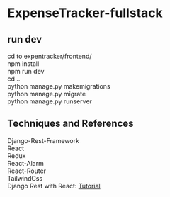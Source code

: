 # ExpenseTracker-fullstack
## run dev
cd to expentracker/frontend/  
npm install  
npm run dev  
cd ..  
python manage.py makemigrations  
python manage.py migrate  
python manage.py runserver  

## Techniques and References
Django-Rest-Framework  
React  
Redux  
React-Alarm  
React-Router  
TailwindCss  
Django Rest with React: [Tutorial](https://www.valentinog.com/blog/drf/#Django_REST_with_React_Django_and_React_together)
